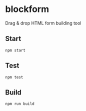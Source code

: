 # blockform

Drag &amp; drop HTML form building tool

## Start

```
npm start
```

## Test

```
npm test
```

## Build

```
npm run build
```